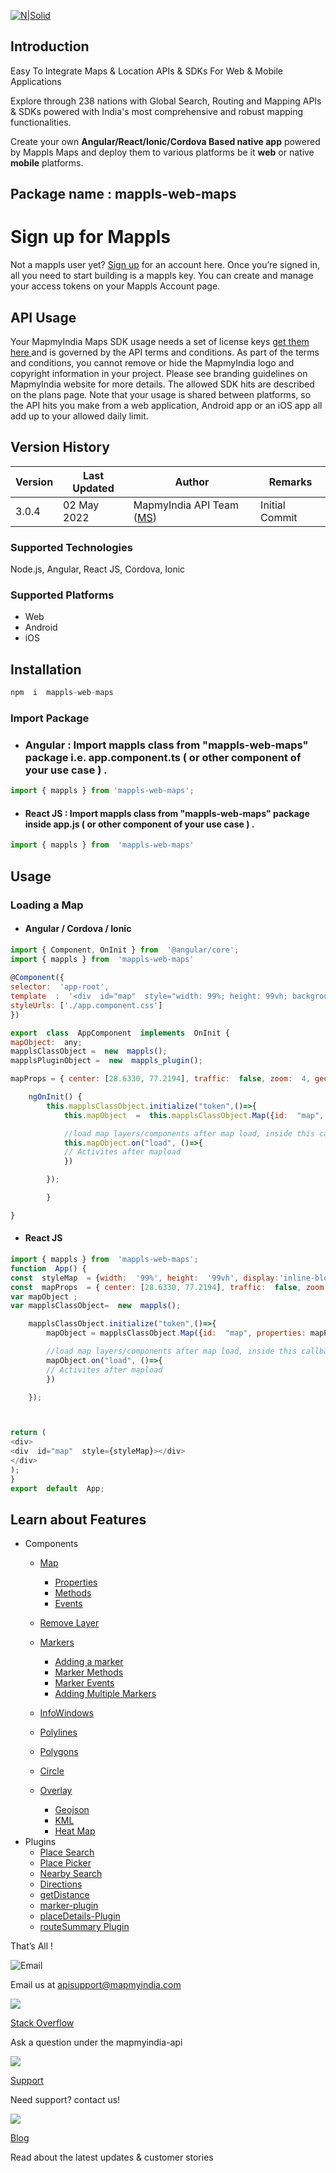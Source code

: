 ﻿

[![N|Solid](https://about.mappls.com/images/mappls-logo.svg)](https://www.mapmyindia.com/api/)

  
  
  
  

## Introduction

  

Easy To Integrate Maps & Location APIs & SDKs For Web & Mobile Applications

  
  

Explore through 238 nations with Global Search, Routing and Mapping APIs & SDKs powered with India's most comprehensive and robust mapping functionalities.

  

Create your own **Angular/React/Ionic/Cordova Based native app** powered by Mappls Maps and deploy them to various platforms be it **web** or native **mobile** platforms.

  

## **Package name** : mappls-web-maps

  

# Sign up for Mappls

  

Not a mappls user yet? [Sign up](https://apis.mappls.com/console/) for an account here. Once you’re signed in, all you need to start building is a mappls key. You can create and manage your access tokens on your Mappls Account page.

  

## API Usage

Your MapmyIndia Maps SDK usage needs a set of license keys [get them here ](https://apis.mappls.com/console/) and is governed by the API terms and conditions. As part of the terms and conditions, you cannot remove or hide the MapmyIndia logo and copyright information in your project. Please see branding guidelines on MapmyIndia website for more details. The allowed SDK hits are described on the plans page. Note that your usage is shared between platforms, so the API hits you make from a web application, Android app or an iOS app all add up to your allowed daily limit.

## Version History

  


| Version | Last Updated | Author | Remarks |
| ---- | ---- | ---- | ---- |
| 3.0.4 | 02 May 2022 | MapmyIndia API Team ([MS](https://github.com/mamtasharma117)) | Initial Commit |

  

###   Supported Technologies

Node.js, Angular, React JS, Cordova, Ionic

  
### Supported Platforms

- Web
- Android
- iOS

  

## Installation

```js
npm  i  mappls-web-maps
```

### Import Package

- ### Angular : Import mappls class from "mappls-web-maps" package i.e. app.component.ts ( or other component of your use case ) .

```js
import { mappls } from 'mappls-web-maps';
```

-  #### React JS : Import mappls class from "mappls-web-maps" package inside app.js ( or other component of your use case ) .

```js
import { mappls } from  'mappls-web-maps'
```
 

## Usage

### Loading a Map
  

-  #### Angular / Cordova / Ionic

```js
import { Component, OnInit } from  '@angular/core';
import { mappls } from  'mappls-web-maps'
  
@Component({
selector:  'app-root',
template  :  '<div  id="map"  style="width: 99%; height: 99vh; background-color: white;"></div>',
styleUrls: ['./app.component.css']
})

export  class  AppComponent  implements  OnInit {
mapObject:  any;
mapplsClassObject =  new  mappls();
mapplsPluginObject =  new  mappls_plugin();

mapProps = { center: [28.6330, 77.2194], traffic:  false, zoom:  4, geolocation:  false, clickableIcons:  false }

	ngOnInit() {
		this.mapplsClassObject.initialize("token",()=>{
			this.mapObject  =  this.mapplsClassObject.Map({id:  "map", properties:  this.mapProps});

			//load map layers/components after map load, inside this callback (Recommended)
			this.mapObject.on("load", ()=>{
			// Activites after mapload
			})

		});

		}

}
```

 -  #### React JS

```js
import { mappls } from  'mappls-web-maps';
function  App() {
const  styleMap  = {width:  '99%', height:  '99vh', display:'inline-block'}
const  mapProps  = { center: [28.6330, 77.2194], traffic:  false, zoom:  4, geolocation:  false, clickableIcons:  false }
var mapObject ;
var mapplsClassObject=  new  mappls();

	mapplsClassObject.initialize("token",()=>{
		mapObject = mapplsClassObject.Map({id:  "map", properties: mapProps});

		//load map layers/components after map load, inside this callback (Recommended)
		mapObject.on("load", ()=>{
		// Activites after mapload
		})

	});



return (
<div>
<div  id="map"  style={styleMap}></div>
</div>
);
}
export  default  App;
```

  ## Learn about Features

 - Components
 	- [Map](https://github.com/mappls-api/mappls-web-maps/blob/main/components/map.md)
		 - [Properties ](https://github.com/mappls-api/mappls-web-maps/blob/main/components/map.md#1-properties)
		 - [Methods](https://github.com/mappls-api/mappls-web-maps/blob/main/components/map.md#2-map-methods)
		 - [Events](https://github.com/mappls-api/mappls-web-maps/blob/main/components/map.md#3--map-events----listening-to-map-events)
		 
	 - [Remove Layer]()
	 - [Markers](https://github.com/mappls-api/mappls-web-maps/blob/main/components/markers.md)
		 - [Adding a marker](https://github.com/mappls-api/mappls-web-maps/blob/main/components/markers.md#1--adding-a-marker)
		 - [Marker Methods](https://github.com/mappls-api/mappls-web-maps/blob/main/components/markers.md#2-marker-methods)
		 - [Marker Events](https://github.com/mappls-api/mappls-web-maps/blob/main/components/markers.md#3-marker-events)
		 - [Adding Multiple Markers](https://github.com/mappls-api/mappls-web-maps/blob/main/components/markers.md#iv-adding-multiple-markers)
	 - [InfoWindows](https://github.com/mappls-api/mappls-web-maps/blob/main/components/infowindow.md)
	 - [Polylines](https://github.com/mappls-api/mappls-web-maps/blob/main/components/polyline.md)
	 - [Polygons](https://github.com/mappls-api/mappls-web-maps/blob/main/components/polygons.md)
	 - [Circle](https://github.com/mappls-api/mappls-web-maps/blob/main/components/circle.md)
	 - [Overlay](https://github.com/mappls-api/mappls-web-maps/blob/main/components/polyline.md)
		 - [Geojson](https://github.com/mappls-api/mappls-web-maps/blob/main/components/polyline.md)
		 - [KML](https://github.com/mappls-api/mappls-web-maps/blob/main/components/overlays.md)
		 - [Heat Map](https://github.com/mappls-api/mappls-web-maps/blob/main/components/heatmap.md)
 - Plugins
	 - [Place Search]()
	 - [Place Picker]()
	 - [Nearby Search]()
	 - [Directions]()
	 - [getDistance]()
	 - [marker-plugin]()
	- [placeDetails-Plugin]()
	- [routeSummary Plugin]()


That’s All !


  


  

![Email](https://cdn.mapmyindia.com/mappls_web/maps_widget_v2/images/mappls.svg)

  

Email us at [apisupport@mapmyindia.com](mailto:apisupport@mapmyindia.com)

  
![](https://www.mapmyindia.com/api/img/icons/stack-overflow.png)

  
[Stack Overflow](https://stackoverflow.com/questions/tagged/mapmyindia-api)

  
Ask a question under the mapmyindia-api

  

![](https://www.mapmyindia.com/api/img/icons/support.png)

  

[Support](https://www.mapmyindia.com/api/index.php#f_cont)


Need support? contact us!


![](https://www.mapmyindia.com/api/img/icons/blog.png)

  
[Blog](http://www.mapmyindia.com/blog/)

  

  

Read about the latest updates & customer stories
